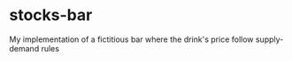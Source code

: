 # stocks-bar
My implementation of a fictitious bar where the drink's price follow supply-demand rules
